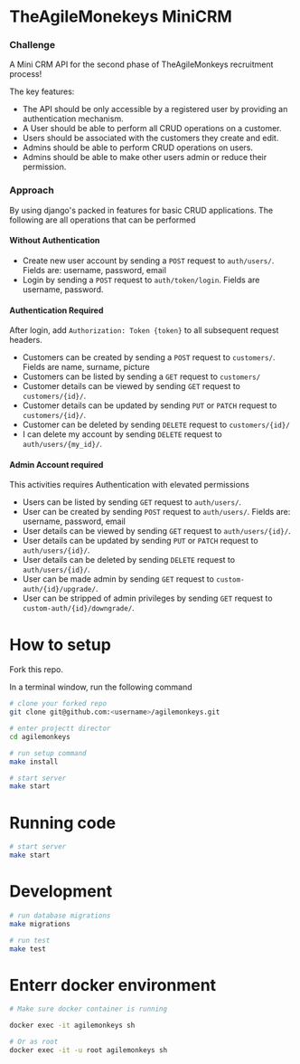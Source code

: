 # TheAgileMonekeys MiniCRM
### Challenge
A Mini CRM API for the second phase of TheAgileMonkeys recruitment process!

The key features:
- The   API   should   be   only   accessible   by   a   registered   user   by   providing   an authentication mechanism.
- A User should be able to perform all CRUD operations on a customer.
- Users should be associated with the customers they create and edit.
- Admins should be able to perform CRUD operations on users.
- Admins should be able to make other users admin or reduce their permission.

### Approach
By using django's packed in features for basic CRUD applications. The following are all operations that can be performed
#### Without Authentication
 - Create new user account by sending a `POST` request to `auth/users/`. Fields are: username, password, email
 - Login by sending a `POST` request to `auth/token/login`. Fields are username, password.

#### Authentication Required
After login, add `Authorization: Token {token}` to all subsequent request headers.
 - Customers can be created by sending a `POST` request to `customers/`. Fields are name, surname, picture
 - Customers can be listed by sending a `GET` request to `customers/`
 - Customer details can be viewed by sending `GET` request to `customers/{id}/`.
 - Customer details can be updated by sending `PUT` or `PATCH` request to `customers/{id}/`.
 - Customer can be deleted by sending `DELETE` request to `customers/{id}/`
 - I can delete my account by sending `DELETE` request to `auth/users/{my_id}/`.

#### Admin Account required
This activities requires Authentication with elevated permissions
 - Users can be listed by sending `GET` request to `auth/users/`.
 - User can be created by sending `POST` request to `auth/users/`. Fields are: username, password, email
 - User details can be viewed by sending `GET` request to `auth/users/{id}/`.
 - User details can be updated by sending `PUT` or `PATCH`  request to `auth/users/{id}/`.
 - User details can be deleted by sending `DELETE` request to `auth/users/{id}/`.
 - User can be made admin by sending `GET` request to `custom-auth/{id}/upgrade/`.
 - User can be stripped of admin privileges by sending `GET` request to `custom-auth/{id}/downgrade/`.

# How to setup
Fork this repo.

In a terminal window, run the following command
```bash
# clone your forked repo
git clone git@github.com:<username>/agilemonkeys.git

# enter projectt director
cd agilemonkeys

# run setup command
make install

# start server
make start
```

# Running code
```bash
# start server
make start
```

# Development
```bash
# run database migrations
make migrations

# run test
make test
```

# Enterr docker environment
```bash
# Make sure docker container is running

docker exec -it agilemonkeys sh

# Or as root
docker exec -it -u root agilemonkeys sh
```

